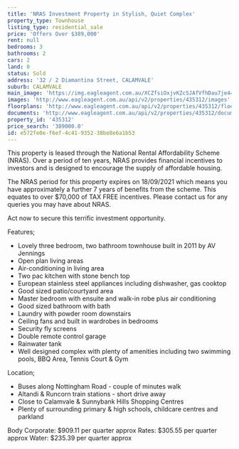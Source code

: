```yaml
---
title: 'NRAS Investment Property in Stylish, Quiet Complex'
property_type: Townhouse
listing_type: residential_sale
price: 'Offers Over $389,000'
rent: null
bedrooms: 3
bathrooms: 2
cars: 2
land: 0
status: Sold
address: '32 / 2 Diamantina Street, CALAMVALE'
suburb: CALAMVALE
main_image: 'https://img.eagleagent.com.au/XCZfsiOxjvKZcSJAfVfhDau7je4=/1280x854/smart/https://s3-us-west-2.amazonaws.com/eagleagent-orig/images/6823085/117896799-image-M.jpg'
images: 'http://www.eagleagent.com.au/api/v2/properties/435312/images'
floorplans: 'http://www.eagleagent.com.au/api/v2/properties/435312/floorplans'
documents: 'http://www.eagleagent.com.au/api/v2/properties/435312/documents'
property_id: '435312'
price_search: '389000.0'
id: e572fe0e-f6ef-4c41-9352-38be8e6a1b53
---
```

This property is leased through the National Rental Affordability Scheme (NRAS). Over a period of ten years, NRAS provides financial incentives to investors and is designed to encourage the supply of affordable housing.

The NRAS period for this property expires on 18/09/2021 which means you have approximately a further 7 years of benefits from the scheme. This equates to over $70,000 of TAX FREE incentives. Please contact us for any queries you may have about NRAS.

Act now to secure this terrific investment opportunity.

Features;
* Lovely three bedroom, two bathroom townhouse built in 2011 by AV Jennings
* Open plan living areas
* Air-conditioning in living area
* Two pac kitchen with stone bench top
* European stainless steel appliances including dishwasher, gas cooktop
* Good sized patio/courtyard area
* Master bedroom with ensuite and walk-in robe plus air conditioning
* Good sized bathroom with bath
* Laundry with powder room downstairs
* Ceiling fans and built in wardrobes in bedrooms
* Security fly screens
* Double remote control garage
* Rainwater tank
* Well designed complex with plenty of amenities including two swimming pools, BBQ Area, Tennis Court & Gym

Location;
* Buses along Nottingham Road - couple of minutes walk
* Altandi & Runcorn train stations - short drive away
* Close to Calamvale & Sunnybank Hills Shopping Centres
* Plenty of surrounding primary & high schools, childcare centres and parkland

Body Corporate: $909.11 per quarter approx
Rates: $305.55 per quarter approx
Water: $235.39 per quarter approx